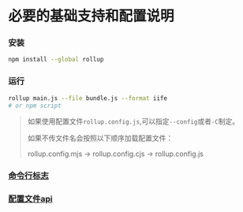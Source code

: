 # 必要的基础支持和配置说明

### 安装

```bash
npm install --global rollup
```

### 运行

```bash
rollup main.js --file bundle.js --format iife
# or npm script
```

> 如果使用配置文件`rollup.config.js`,可以指定`--config`或者`-C`制定。
>
> 如果不传文件名会按照以下顺序加载配置文件：
>
> rollup.config.mjs -> rollup.config.cjs -> rollup.config.js

### [命令行标志](https://www.rollupjs.com/guide/command-line-reference#%E5%91%BD%E4%BB%A4%E8%A1%8C%E6%A0%87%E5%BF%97)

### [配置文件api](https://www.rollupjs.com/guide/javascript-api)